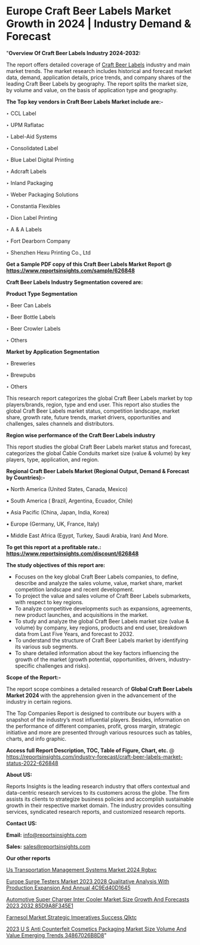 # Europe Craft Beer Labels Market Growth in 2024 | Industry Demand & Forecast

"<strong>Overview Of Craft Beer Labels Industry 2024-2032:</strong>

The report offers detailed coverage of <a href=https://www.reportsinsights.com/sample/626848>Craft Beer Labels</a> industry and main market trends. The market research includes historical and forecast market data, demand, application details, price trends, and company shares of the leading Craft Beer Labels by geography. The report splits the market size, by volume and value, on the basis of application type and geography.

<strong>The Top key vendors in Craft Beer Labels Market include are:- </strong>

‣ CCL Label

‣ UPM Raflatac

‣ Label-Aid Systems

‣ Consolidated Label

‣ Blue Label Digital Printing

‣ Adcraft Labels

‣ Inland Packaging

‣ Weber Packaging Solutions

‣ Constantia Flexibles

‣ Dion Label Printing

‣ A & A Labels

‣ Fort Dearborn Company

‣ Shenzhen Hexu Printing Co., Ltd

<strong>Get a Sample PDF copy of this Craft Beer Labels Market Report </strong><strong>@ <a href=https://www.reportsinsights.com/sample/626848 style=color:#0000ff;>https://www.reportsinsights.com/sample/626848</a> </strong>

<strong>Craft Beer Labels Industry Segmentation covered are:</strong>

<strong>Product Type Segmentation</strong>

‣    Beer Can Labels

‣ Beer Bottle Labels

‣ Beer Crowler Labels

‣ Others

<strong>Market by Application Segmentation</strong>

‣   Breweries

‣ Brewpubs

‣ Others

This research report categorizes the global Craft Beer Labels market by top players/brands, region, type and end user. This report also studies the global Craft Beer Labels market status, competition landscape, market share, growth rate, future trends, market drivers, opportunities and challenges, sales channels and distributors.

<strong>Region wise performance of the Craft Beer Labels industry</strong><strong> </strong>

This report studies the global Craft Beer Labels market status and forecast, categorizes the global Cable Conduits market size (value &amp; volume) by key players, type, application, and region. 

<strong>Regional Craft Beer Labels Market (Regional Output, Demand &amp; Forecast by Countries):-</strong>

• North America (United States, Canada, Mexico)

• South America ( Brazil, Argentina, Ecuador, Chile)

• Asia Pacific (China, Japan, India, Korea)

• Europe (Germany, UK, France, Italy)

• Middle East Africa (Egypt, Turkey, Saudi Arabia, Iran) And More.

<strong>To get this report at a profitable rate.: <a href=https://www.reportsinsights.com/discount/626848 style=color:#0000ff;>https://www.reportsinsights.com/discount/626848</a></strong>

<strong>The study objectives of this report are:</strong>
<ul>
  <li>Focuses on the key global Craft Beer Labels companies, to define, describe and analyze the sales volume, value, market share, market competition landscape and recent development.</li>
  <li>To project the value and sales volume of Craft Beer Labels submarkets, with respect to key regions.</li>
  <li>To analyze competitive developments such as expansions, agreements, new product launches, and acquisitions in the market.</li>
  <li>To study and analyze the global Craft Beer Labels market size (value &amp; volume) by company, key regions, products and end user, breakdown data from Last Five Years, and forecast to 2032.</li>
  <li>To understand the structure of Craft Beer Labels market by identifying its various sub segments.</li>
  <li>To share detailed information about the key factors influencing the growth of the market (growth potential, opportunities, drivers, industry-specific challenges and risks).</li>
</ul>
<strong>Scope of the Report:-</strong><strong> </strong>

The report scope combines a detailed research of <strong>Global Craft Beer Labels Market 2024 </strong>with the apprehension given in the advancement of the industry in certain regions.

The Top Companies Report is designed to contribute our buyers with a snapshot of the industry’s most influential players. Besides, information on the performance of different companies, profit, gross margin, strategic initiative and more are presented through various resources such as tables, charts, and info graphic.

<strong>Access full Report Description, TOC, Table of Figure, Chart, etc. </strong>@   <a href=https://reportsinsights.com/industry-forecast/craft-beer-labels-market-status-2022-626848 style=color:#0000ff;>https://reportsinsights.com/industry-forecast/craft-beer-labels-market-status-2022-626848</a>

<strong>About US:</strong>

Reports Insights is the leading research industry that offers contextual and data-centric research services to its customers across the globe. The firm assists its clients to strategize business policies and accomplish sustainable growth in their respective market domain. The industry provides consulting services, syndicated research reports, and customized research reports.

<strong>Contact US:</strong>

<p class=""""><b>Email:</b> <a href=mailto:info@reportsinsights.com>info@reportsinsights.com</a></p>
<p class=""""><b>Sales:</b> <a href=mailto:sales@reportsinsights.com>sales@reportsinsights.com</a></p>

<strong>Our other reports</strong>

<a href=https://www.linkedin.com/pulse/us-transportation-management-systems-market-2024-rgbxc/>Us Transportation Management Systems Market 2024 Rgbxc</a>

<a href=https://medium.com/@aanarkumar6/europe-surge-testers-market-2023-2028-qualitative-analysis-with-production-expansion-and-annual-4c9ed40d1645>Europe Surge Testers Market 2023 2028 Qualitative Analysis With Production Expansion And Annual 4C9Ed40D1645</a>

<a href=https://medium.com/@g65914336/automotive-super-charger-inter-cooler-market-size-growth-and-forecasts-2023-2032-85d9a8f345e1>Automotive Super Charger Inter Cooler Market Size Growth And Forecasts 2023 2032 85D9A8F345E1</a>

<a href=https://www.linkedin.com/pulse/farnesol-market-strategic-imperatives-success-qlktc/>Farnesol Market Strategic Imperatives Success Qlktc</a>

<a href=https://medium.com/@nadeemkazi632/2023-u-s-anti-counterfeit-cosmetics-packaging-market-size-volume-and-value-emerging-trends-34867026b8d8>2023 U S Anti Counterfeit Cosmetics Packaging Market Size Volume And Value Emerging Trends 34867026B8D8</a>"
